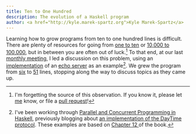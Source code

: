 ```yaml
---
title: Ten to One Hundred
description: The evolution of a Haskell program
author: <a href="http://kyle.marek-spartz.org">Kyle Marek-Spartz</a>
---
```



Learning how to grow programs from ten to one hundred lines is difficult. There are plenty of resources for going from [one to ten](http://learnyouahaskell.com/) or [10,000 to 100,000](http://www.cafeaulait.org/books/secrets/), but in between you are often out of luck.[^1] To that end, at our last [monthly meeting](http://www.haskell.mn/posts/2014-09-23-september-haskellmn-meetup.html), I led a discussion on this problem, using an [implementation](https://github.com/HaskellMN/haskell-mn-presentations/tree/master/2014/09/echo-server) of an [echo server](https://en.wikipedia.org/wiki/Echo_protocol) as an example[^2]. We grew the program from [six](https://github.com/HaskellMN/haskell-mn-presentations/blob/master/2014/09/echo-server/1.hs) to [51](https://github.com/HaskellMN/haskell-mn-presentations/blob/master/2014/09/echo-server/8.hs) lines, stopping along the way to discuss topics as they came up.

[^2]: I've been working through [Parallel and Concurrent Programming in Haskell](http://chimera.labs.oreilly.com/books/1230000000929/index.html), previously blogging about [an implementation of the DayTime protocol](http://kyle.marek-spartz.org/posts/2014-08-26-concurrent-implementation-of-the-daytime-protocol-in-haskell.html). These examples are based on [Chapter 12 ](http://chimera.labs.oreilly.com/books/1230000000929/ch12.html#sec_server-trivial) of the book.

[^1]: I'm forgetting the source of this observation. If you know it, please let [me](mailto:kyle.marek.spartz@gmail.com) know, or file a [pull request](https://github.com/HaskellMN/www.haskell.mn)!
